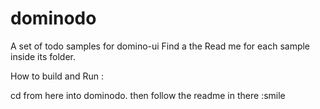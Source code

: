 # dominodo
A set of todo samples for domino-ui
Find a the Read me for each sample inside its folder.

How to build and Run : 

cd from here into dominodo.
then follow the readme in there :smile